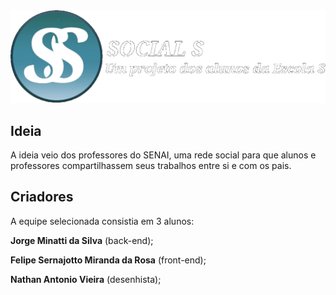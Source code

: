 <!--as tags do markdown não estavam funcionando corretamente, tive que usar as tags do html-->
<div align="center">
  <img src="https://github.com/Jiorjoro/Social-S/blob/main/media/default/logo.png" alt="Social-S" width="550px" />
</div>


<h2>Ideia</h2>

A ideia veio dos professores do SENAI, uma rede social para que alunos e professores
compartilhassem seus trabalhos entre si e com os pais.

<h2>Criadores</h2>

A equipe selecionada consistia em 3 alunos:

<b>Jorge Minatti da Silva</b> (back-end);

<b>Felipe Sernajotto Miranda da Rosa</b> (front-end);

<b>Nathan Antonio Vieira</b> (desenhista);
